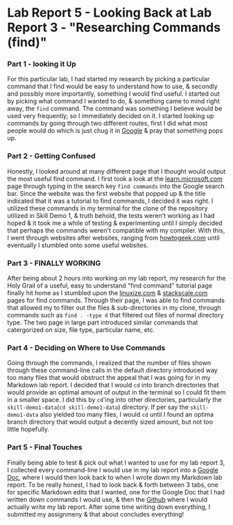 # Lab Report 5 - Looking Back at Lab Report 3 - "Researching Commands (find)"
### Part 1 - looking it Up

For this particular lab, I had started my research by picking a particular command that I find would be easy to understand how to use,
& secondly and possibly more importantly, something I would find useful. I started out by picking what command I wanted to do, & something came to mind right away,
the `find` command. The command was something I believe would be used very frequently, so I immediately decided on it. I started looking up commands by going through
two different routes, first I did what most people would do which is just chug it in [Google](Google.com) & pray that something pops up.

### Part 2 - Getting Confused

Honestly, I looked around at many different page that I thought would output the most useful find command. I first took a look at the [learn.microsoft.com](https://learn.microsoft.com/en-us/windows-server/administration/windows-commands/find) page
through typing in the search key `find commands` into the Google search bar. Since the website was the first website that popped up & the title indicated that it was a
tutorial to find commands, I decided it was right. I utilized these commands in my terminal for the clone of the repository utilized in Skill Demo 1, & truth behold, the
tests weren't working as I had hoped & it took me a while of testing & experimenting until I simply decided that perhaps the commands weren't compatible with my compiler.
With this, I went through websites after websites, ranging from [howtogeek.com](https://www.howtogeek.com/771399/how-to-use-the-find-command-in-linux/) until eventually
I stumbled onto some useful websites.

### Part 3 - FINALLY WORKING

After being about 2 hours into working on my lab report, my research for the Holy Grail of a useful, easy to understand "find command" tutorial page finally hit home as I stumbled upon the [linuxize.com](linuxize.com) & [stackscale.com](stackscale.com)
pages for find commands. Through their page, I was able to find commands that allowed my to filter out the files & sub-directories in my clone, through commands such as
`find . -type d` that filtered out files of normal directory type. The two page in large part introduced similar commands that catergorized on size, file type, particular
name, etc.

### Part 4 - Deciding on Where to Use Commands

Going through the commands, I realized that the number of files shown through these command-line calls in the default directory introduced way too many files that would
obstruct the appeal that I was going for in my Markdown lab report. I decided that I would `cd` into branch directories that would provide an optimal amount of output
in the terminal so I could fit them in a smaller space. I did this by `cd`'ing into other directories, particularly the `skill-demo1-data`(`cd skill-demo1-data`) directory. If per say the
`skill-demo1-data` also yielded too many files, I would `cd` until I found an optima branch directory that would output a decently sized amount, but not too little hopefully.

### Part 5 - Final Touches

Finally being able to test & pick out what I wanted to use for my lab report 3, I collected every command-line I would use in my lab report into a [Google Doc](https://docs.google.com/document/u/0/?tgif=d), where I would
then look back to when I wrote down my Markdown lab report. To be really honest, I had to look back & forth between 3 tabs, one for specific Markdown edits that I wanted, one
for the Google Doc that I had written down commands I would use, & then the [Github](https://github.com/) where I would actually write my lab report. After some time writing down everything, I submitted
my assignmeny & that about concludes everything!
